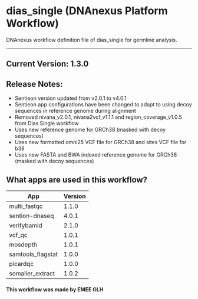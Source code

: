 # dias_single (DNAnexus Platform Workflow)
DNAnexus workflow definition file of dias_single for germline analysis.

-------

## Current Version: 1.3.0

## Release Notes:
* Sentieon version updated from v2.0.1 to v4.0.1
* Sentieon app configurations have been changed to adapt to using decoy sequences in reference genome during alignment
* Removed nivana_v2.0.1, nivana2vcf_v1.1.1 and region_coverage_v1.0.5 from Dias Single workflow
* Uses new reference genome for GRCh38 (masked with decoy sequences)
* Uses new formatted omni25 VCF file for GRCh38 and sites VCF file for b38
* Uses new FASTA and BWA indexed reference genome for GRCh38 (masked with decoy sequences)

## What apps are used in this workflow?

|  App 	| Version  	|
|---	|---	|
|multi_fastqc       |1.1.0|
|sention-dnaseq     |4.0.1|
|verifybamid        |2.1.0|
|vcf_qc 	        |1.0.1|  
|mosdepth           |1.0.1|
|samtools_flagstat  |1.0.0|
|picardqc           |1.0.0|
|somalier_extract   |1.0.2|


#### This workflow was made by EMEE GLH
